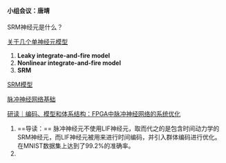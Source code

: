 #### 小组会议：唐靖

SRM神经元是什么？

[关于几个单神经元模型](https://www.zhihu.com/column/p/21864616?utm_id=0)

1. **Leaky integrate-and-fire model**
2. **Nonlinear integrate-and-fire model**
3. **SRM**

[SRM模型](https://www.cnblogs.com/KarryChiang/p/16661804.html)

[脉冲神经网络基础](https://zhuanlan.zhihu.com/p/110496615)

[研读｜编码、模型和体系结构：FPGA中脉冲神经网络的系统优化](https://zhuanlan.zhihu.com/p/666457731)

1. ==导读：== 脉冲神经元不使用LIF神经元，取而代之的是包含时间动力学的SRM神经元，而LIF神经元被用来进行时间编码，并引入群体编码进行优化。在MNIST数据集上达到了99.2%的准确率。
2. 
